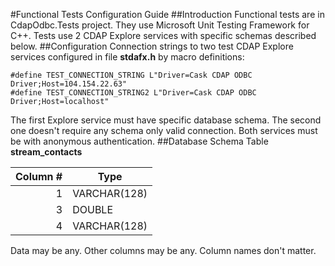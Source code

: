 #Functional Tests Configuration Guide
##Introduction
Functional tests are in CdapOdbc.Tests project. They use Microsoft Unit Testing Framework for C++.
Tests use 2 CDAP Explore services with specific schemas described below. 
##Configuration
Connection strings to two test CDAP Explore services configured in file **stdafx.h** by macro definitions:
```
#define TEST_CONNECTION_STRING L"Driver=Cask CDAP ODBC Driver;Host=104.154.22.63"
#define TEST_CONNECTION_STRING2 L"Driver=Cask CDAP ODBC Driver;Host=localhost"
```
The first Explore service must have specific database schema. The second one doesn't require any schema only valid connection. Both services must be with anonymous authentication.
##Database Schema
Table **stream_contacts**

| Column # | Type         |
|---------:|--------------|
| 1        | VARCHAR(128) |
| 3        | DOUBLE       |
| 4        | VARCHAR(128) |

Data may be any. Other columns may be any. Column names don't matter.
